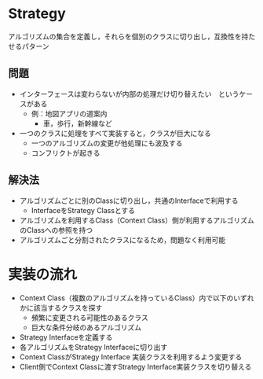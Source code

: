 # Strategy
アルゴリズムの集合を定義し，それらを個別のクラスに切り出し，互換性を持たせるパターン

## 問題
- インターフェースは変わらないが内部の処理だけ切り替えたい　というケースがある
    - 例：地図アプリの道案内
        - 車，歩行，新幹線など
- 一つのクラスに処理をすべて実装すると，クラスが巨大になる
    - 一つのアルゴリズムの変更が他処理にも波及する
    - コンフリクトが起きる

## 解決法
- アルゴリズムごとに別のClassに切り出し，共通のInterfaceで利用する
    - InterfaceをStrategy Classとする
- アルゴリズムを利用するClass（Context Class）側が利用するアルゴリズムのClassへの参照を持つ
- アルゴリズムごと分割されたクラスになるため，問題なく利用可能

# 実装の流れ
- Context Class（複数のアルゴリズムを持っているClass）内で以下のいずれかに該当するクラスを探す
    - 頻繁に変更される可能性のあるクラス
    - 巨大な条件分岐のあるアルゴリズム
- Strategy Interfaceを定義する
- 各アルゴリズムをStrategy Interfaceに切り出す
- Context ClassがStrategy Interface 実装クラスを利用するよう変更する
- Client側でContext Classに渡すStrategy Interface実装クラスを切り替える

